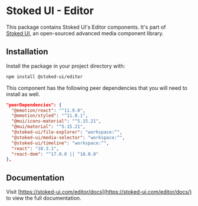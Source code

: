 # Stoked UI - Editor

This package contains Stoked UI's Editor components.
It's part of [Stoked UI](https://stoked-ui.com/stoked-ui/docs), an open-sourced advanced media component library.

## Installation

Install the package in your project directory with:

```bash
npm install @stoked-ui/editor
```

This component has the following peer dependencies that you will need to install as well.

```json
"peerDependencies": {
  "@emotion/react": "^11.9.0",
  "@emotion/styled": "^11.8.1",
  "@mui/icons-material": "^5.15.21",
  "@mui/material": "^5.15.21",
  "@stoked-ui/file-explorer": "workspace:^",
  "@stoked-ui/media-selector": "workspace:^",
  "@stoked-ui/timeline": "workspace:^",
  "react": "18.3.1",
  "react-dom": "^17.0.0 || ^18.0.0"
},
```

## Documentation

Visit [https://stoked-ui.com/editor/docs](https://stoked-ui.com/editor/docs/) to view the full documentation.

